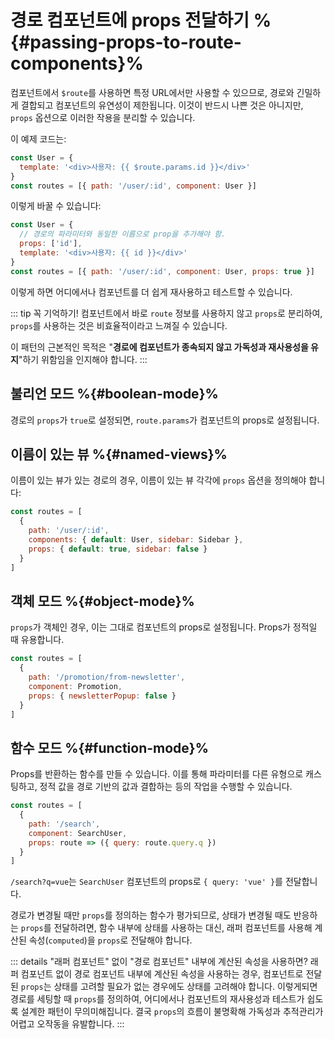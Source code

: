 # 경로 컴포넌트에 props 전달하기 %{#passing-props-to-route-components}%

컴포넌트에서 `$route`를 사용하면 특정 URL에서만 사용할 수 있으므로,
경로와 긴밀하게 결합되고 컴포넌트의 유연성이 제한됩니다.
이것이 반드시 나쁜 것은 아니지만,
`props` 옵션으로 이러한 작용을 분리할 수 있습니다.

이 예제 코드는:

```js
const User = {
  template: '<div>사용자: {{ $route.params.id }}</div>'
}
const routes = [{ path: '/user/:id', component: User }]
```

이렇게 바꿀 수 있습니다:

```js
const User = {
  // 경로의 파라미터와 동일한 이름으로 prop을 추가해야 함.
  props: ['id'],
  template: '<div>사용자: {{ id }}</div>'
}
const routes = [{ path: '/user/:id', component: User, props: true }]
```

이렇게 하면 어디에서나 컴포넌트를 더 쉽게 재사용하고 테스트할 수 있습니다.

::: tip 꼭 기억하기!
컴포넌트에서 바로 `route` 정보를 사용하지 않고 `props`로 분리하여,
`props`를 사용하는 것은 비효율적이라고 느껴질 수 있습니다.

이 패턴의 근본적인 목적은 "**경로에 컴포넌트가 종속되지 않고 가독성과 재사용성을 유지**"하기 위함임을 인지해야 합니다.
:::

## 불리언 모드 %{#boolean-mode}%

경로의 `props`가 `true`로 설정되면, `route.params`가 컴포넌트의 props로 설정됩니다.

## 이름이 있는 뷰 %{#named-views}%

이름이 있는 뷰가 있는 경로의 경우,
이름이 있는 뷰 각각에 `props` 옵션을 정의해야 합니다:

```js
const routes = [
  {
    path: '/user/:id',
    components: { default: User, sidebar: Sidebar },
    props: { default: true, sidebar: false }
  }
]
```

## 객체 모드 %{#object-mode}%

`props`가 객체인 경우,
이는 그대로 컴포넌트의 props로 설정됩니다.
Props가 정적일 때 유용합니다.

```js
const routes = [
  {
    path: '/promotion/from-newsletter',
    component: Promotion,
    props: { newsletterPopup: false }
  }
]
```

## 함수 모드 %{#function-mode}%

Props를 반환하는 함수를 만들 수 있습니다.
이를 통해 파라미터를 다른 유형으로 캐스팅하고,
정적 값을 경로 기반의 값과 결합하는 등의 작업을 수행할 수 있습니다.

```js
const routes = [
  {
    path: '/search',
    component: SearchUser,
    props: route => ({ query: route.query.q })
  }
]
```

`/search?q=vue`는 `SearchUser` 컴포넌트의 props로 `{ query: 'vue' }`를 전달합니다.

경로가 변경될 때만 `props`를 정의하는 함수가 평가되므로,
상태가 변경될 때도 반응하는 `props`를 전달하려면,
함수 내부에 상태를 사용하는 대신,
래퍼 컴포넌트를 사용해 계산된 속성(`computed`)을 `props`로 전달해야 합니다.

::: details "래퍼 컴포넌트" 없이 "경로 컴포넌트" 내부에 계산된 속성을 사용하면?
래퍼 컴포넌트 없이 경로 컴포넌트 내부에 계산된 속성을 사용하는 경우,
컴포넌트로 전달된 `props`는 상태를 고려할 필요가 없는 경우에도 상태를 고려해야 합니다.
이렇게되면 경로를 세팅할 때 `props`를 정의하여,
어디에서나 컴포넌트의 재사용성과 테스트가 쉽도록 설계한 패턴이 무의미해집니다.
결국 `props`의 흐름이 불명확해 가독성과 추적관리가 어렵고 오작동을 유발합니다.
:::
